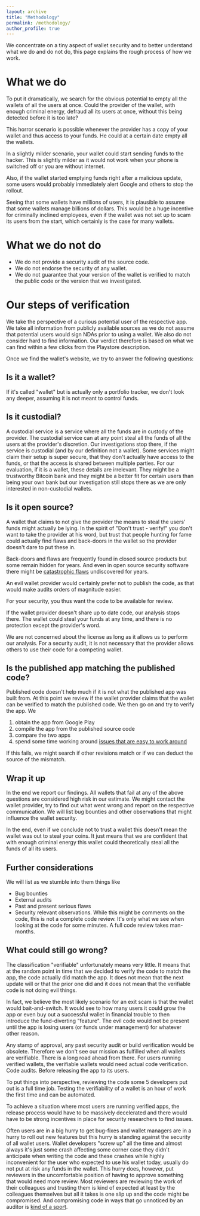 ```yaml
---
layout: archive
title: "Methodology"
permalink: /methodology/
author_profile: true
---
```


We concentrate on a tiny aspect of wallet security and to better understand
what we do and do not do, this page explains the rough process of how we work.


What we do
==========

To put it dramatically, we search for the obvious potential to empty all the wallets
of all the users at once. Could the provider of the wallet, with enough criminal
energy, defraud all its users at once, without this being detected before it is
too late?

This horror scenario is possible whenever the provider has a copy of your wallet
and thus access to your funds. He could at a certain date empty all the wallets.

In a slightly milder scenario, your wallet could start sending funds to the
hacker. This is slightly milder as it would not work when your phone is switched
off or you are without internet.

Also, if the wallet started emptying funds right after a malicious
update, some users would probably immediately alert Google and others to stop the
rollout.

Seeing that some wallets have millions of users, it is plausible to assume that
some wallets manage billions of dollars. This would be a huge incentive for criminally
inclined employees, even if the wallet was not set up to scam its users from the
start, which certainly is the case for many wallets.


What we do not do
=================

* We do not provide a security audit of the source code.
* We do not endorse the security of any wallet.
* We do not guarantee that your version of the wallet is verified to match the public code or the version that we investigated.


Our steps of verification
=========================

We take the perspective of a curious potential user of the respective app.
We take all information from publicly available sources as we do not assume that
potential users would sign NDAs prior to using a wallet. We also do not consider
hard to find information. Our verdict therefore is based on what we can find
within a few clicks from the Playstore description.

Once we find the wallet's website, we try to answer the following questions:


Is it a wallet?
---------------

If it's called "wallet" but is actually only a portfolio tracker, we don't look
any deeper, assuming it is not meant to control funds.


Is it custodial?
------------------------

A custodial service is a service where all the funds are in custody of the
provider. The custodial service can at any point steal all the funds of all the users at the
provider's discretion. Our investigations stop there, if the service is custodial
(and by our definition not a wallet). Some services might claim their setup is
super secure, that they don't actually have access to the funds, or that the
access is shared between multiple parties. For our evaluation, if it is a wallet,
these details are irrelevant. They might be a trustworthy Bitcoin bank and they might
be a better fit for certain users than being your own bank but our investigation
still stops there as we are only interested in non-custodial wallets.


Is it open source?
--------------------------

A wallet that claims to not give the provider the means to steal the users'
funds might actually be lying. In the spirit of "Don't trust - verify!"
you don't want to take the provider at his word, but trust that people hunting
for fame could actually find flaws and back-doors in the wallet so the provider
doesn't dare to put these in.

Back-doors and flaws are frequently found in closed source products but some
remain hidden for years. And even in open source security software there
might be
[catastrophic flaws](https://www.cvedetails.com/vulnerability-list.php?vendor_id=97&product_id=585&version_id=&page=1&hasexp=0&opdos=0&opec=0&opov=0&opcsrf=0&opgpriv=0&opsqli=0&opxss=0&opdirt=0&opmemc=0&ophttprs=0&opbyp=0&opfileinc=0&opginf=0&cvssscoremin=0&cvssscoremax=0&year=0&month=0&cweid=0&order=3&trc=98&sha=cf091948bd7a20cd650cfc7fb718a5f4400a6d71)
undiscovered for years.

An evil wallet provider would certainly prefer not to publish the code, as that
would make audits orders of magnitude easier.

For your security, you thus want the code to be available for review.

If the wallet provider doesn't share up to date code, our analysis stops there.
The wallet could steal your funds at any time, and there is no protection except
the provider's word.

We are not concerned about the license as long as it allows us to perform our
analysis. For a security audit, it is not necessary that the provider allows
others to use their code for a competing wallet.


Is the published app matching the published code?
------------------------------------------------

Published code doesn't help much if it is not what the published app was
built from. At this point we review if the wallet provider claims that the
wallet can be verified to match the published code. We then go on and try to
verify the app. We

1. obtain the app from Google Play
2. compile the app from the published source code
3. compare the two apps
4. spend some time working around [issues that are easy to work around](https://issuetracker.google.com/issues/110237303)

If this fails, we might search if other revisions match or if we can
deduct the source of the mismatch.


Wrap it up
----------

In the end we report our findings. All wallets that fail at any of the above
questions are considered high risk in our estimate. We might contact the wallet
provider, try to find out what went wrong and report on the respective
communication. We will list bug bounties and other observations that might
influence the wallet security.

In the end, even if we conclude not to trust a wallet this doesn't mean the
wallet was out to steal your coins. It just means that we are confident that
with enough criminal energy this wallet could theoretically steal all the funds
of all its users.


Further considerations
---------------------

We will list as we stumble into them things like

* Bug bounties
* External audits
* Past and present serious flaws
* Security relevant observations. While this might be comments on the code, this is not a complete code review. It's only what we see when looking at the code for some minutes. A full code review takes man-months.


What could still go wrong?
--------------------------

The classification "verifiable" unfortunately means very little. It means that
at the random point in time that we decided to verify the code to match the
app, the code actually did match the app. It does not mean that the next update
will or that the prior one did and it does not mean that the verifiable code is
not doing evil things.

In fact, we believe the most likely scenario for an exit scam is that the wallet
would bait-and-switch. It would see to how many users it could grow the app or
even buy out a successful wallet in financial trouble to then introduce the
fund-diverting "feature".
The evil code would not be present until the app is losing users (or funds under
management) for whatever other reason.

Any stamp of approval, any past security audit or build verification would be
obsolete. Therefore we don't see our mission as fulfilled when all wallets are
verifiable. There is a long road ahead from there. For users running verified
wallets, the verifiable wallets would need actual code verification. Code
audits. Before releasing the app to its users.

To put things into perspective, reviewing the code some 5 developers put out is
a full time job. Testing the verifiability of a wallet is an hour of work the
first time and can be automated.

To achieve a situation where most users are running verified apps, the release
process would have to be massively decelerated and there would have to be strong
incentives in place for security researchers to find issues.

Often users are in a big hurry to get bug-fixes and wallet managers are in a
hurry to roll out new features but this hurry is standing against the security
of all wallet users. Wallet developers "screw up" all the time and almost always
it's just some crash affecting some corner case they didn't anticipate when
writing the code and these crashes while highly inconvenient for the user who
expected to use his wallet today, usually do not put at risk any funds in the
wallet. This hurry does, however, put reviewers in the uncomfortable position of
having to approve something that would need more review. Most reviewers are
reviewing the work of their colleagues and trusting them is kind of expected at
least by the colleagues themselves but all it takes is one slip up and the code
might be compromised. And compromising code in ways that go unnoticed by an
auditor is [kind of a sport](https://en.wikipedia.org/wiki/Underhanded_C_Contest).
